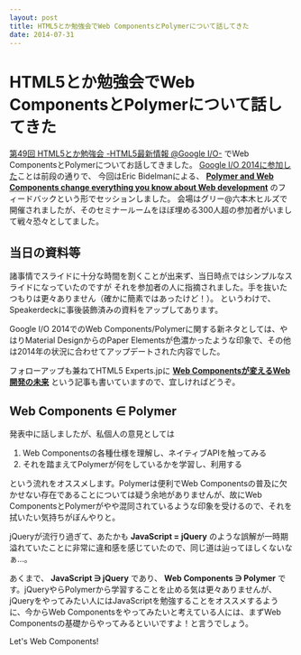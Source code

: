 ```yaml
---
layout: post
title: HTML5とか勉強会でWeb ComponentsとPolymerについて話してきた
date: 2014-07-31
---
```


# HTML5とか勉強会でWeb ComponentsとPolymerについて話してきた

[第49回 HTML5とか勉強会 -HTML5最新情報 @Google I/O-](https://atnd.org/events/53826) でWeb ComponentsとPolymerについてお話してきました。
[Google I/O 2014に参加した](http://1000ch.net/posts/2014/google-io-2014.html)ことは前段の通りで、
今回はEric Bidelmanによる、 [**Polymer and Web Components change everything you know about Web development**](http://youtu.be/8OJ7ih8EE7s) のフィードバックという形でセッションしました。
会場はグリー@六本木ヒルズで開催されましたが、そのセミナールームをほぼ埋める300人超の参加者がいまして戦々恐々としてました。

## 当日の資料等

諸事情でスライドに十分な時間を割くことが出来ず、当日時点ではシンプルなスライドになっていたのですが
それを参加者の人に指摘されました。手を抜いたつもりは更々ありません（確かに簡素ではあったけど！）。
というわけで、Speakerdeckに事後装飾済みの資料をアップしてあります。

<script async class="speakerdeck-embed" data-id="68ef20c0f9bf013175412a749889ce68" data-ratio="1.33333333333333" src="//speakerdeck.com/assets/embed.js"></script>

Google I/O 2014でのWeb Components/Polymerに関する新ネタとしては、やはりMaterial DesignからのPaper Elementsが色濃かったような印象で、その他は2014年の状況に合わせてアップデートされた内容でした。

フォローアップも兼ねてHTML5 Experts.jpに [**Web Componentsが変えるWeb開発の未来**](http://html5experts.jp/1000ch/8906/) という記事も書いていますので、宜しければどうぞ。

## Web Components ∈ Polymer

発表中に話しましたが、私個人の意見としては

1. Web Componentsの各種仕様を理解し、ネイティブAPIを触ってみる
2. それを踏まえてPolymerが何をしているかを学習し、利用する

という流れをオススメします。Polymerは便利でWeb Componentsの普及に欠かせない存在であることについては疑う余地がありませんが、故にWeb ComponentsとPolymerがやや混同されているような印象を受けるので、それを拭いたい気持ちがぼんやりと。

jQueryが流行り過ぎて、あたかも **JavaScript = jQuery** のような誤解が一時期溢れていたことに非常に違和感を感じていたので、同じ道は辿ってほしくないなぁ…。

あくまで、 **JavaScript ∋ jQuery** であり、 **Web Components ∋ Polymer** です。jQueryやらPolymerから学習することを止める気は更々ありませんが、jQueryをやってみたい人にはJavaScriptを勉強することをオススメするように、今からWeb Componentsをやってみたいと考えている人には、まずWeb Componentsの基礎からやってみるといいですよ！と言うでしょう。

Let's Web Components!